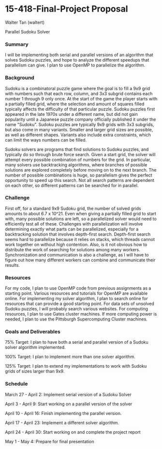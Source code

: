 # 15-418-Final-Project Proposal

Walter Tan (waltert)

Parallel Sudoku Solver

### Summary
I will be implementing both serial and parallel versions of an algorithm that solves Sudoku puzzles, and hope to analyze the different speedups that parallelism can give. I plan to use OpenMP to parallelize the algorithm.

### Background 
Sudoku is a combinatoral puzzle game where the goal is to fill a 9x9 grid with numbers such that each row, column, and 3x3 subgrid contains each number 1 through 9 only once. At the start of the game the player starts with a partially filled grid, where the selection and amount of squares filled typically affects the difficulty of that particular puzzle. Sudoku puzzles first appeared in the late 1970s under a different name, but did not gain popularity until a Japanese puzzle company officially published it under the name "Sudoku". Sudoku puzzles are typically 9x9 grids with 3x3 subgrids, but also come in many variants. Smaller and larger grid sizes are possible, as well as different shapes. Variants also include extra constraints, which can limit the ways numbers can be filled.

Sudoku solvers are programs that find solutions to Sudoku puzzles, and typically do so through brute force search. Given a start grid, the solver will attempt every possible combination of numbers for the grid. In particular, many solvers use backtracking algorithms, where branches of possible solutions are explored completely before moving on to the next branch. The number of possible combinations is huge, so parallelism gives the perfect opportunity to speed up this search. Not all search patterns are dependent on each other, so different patterns can be searched for in parallel.

### Challenge
First off, for a standard 9x9 Sudoku grid, the number of solved grids amounts to about 6.7 x 10^21. Even when giving a partially filled grid to start with, many possible solutions are left, so a parallelized solver would need to efficiently test all of these. Challenges with parallelization will involve determining exactly what parts can be parallelized, especially for a backtracking solution that involves depth-first search. Depth-first search seems hard to parallelize because it relies on stacks, which threads cannot work together on without high contention. Also, is it not obvious how to distribute the work of searching for solutions among many workers. Synchronization and communication is also a challenge, as I will have to figure out how many different workers can combine and communicate their results.

### Resources
For my code, I plan to use OpenMP code from previous assignments as a starting point. Various resources and tutorials for OpenMP are available online. For implementing my solver algorithm, I plan to search online for resources that can provide a good starting point. For data sets of unsolved Sudoku puzzles, I will probably search various websites. For computing resources, I plan to use Gates cluster machines. If more computing power is needed, I plan to use the Pittsburgh Supercomputing Cluster machines. 

### Goals and Deliverables
75% Target: I plan to have both a serial and parallel version of a Sudoku solver algorithm implemented.

100% Target: I plan to implement more than one solver algorithm. 

125% Target: I plan to extend my implementations to work with Sudoku grids of sizes larger than 9x9.

### Schedule
March 27 - April 2: Implement serial version of a Sudoku Solver

April 3 - April 9: Start working on a parallel version of the solver

April 10 - April 16: Finish implementing the parallel version.

April 17 - April 23: Implement a different solver algorithm.

April 24 - April 30: Start working on and complete the project report

May 1 - May 4: Prepare for final presentation
